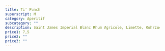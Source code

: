 ```yaml
---
title: Ti' Punch
superscript: M
category: Aperitif
subcategory: ""
description: Saint James Imperial Blanc Rhum Agricole, Limette, Rohrzuckersirup
price1: 7,5
price2: ""
price3: ""
---
```


